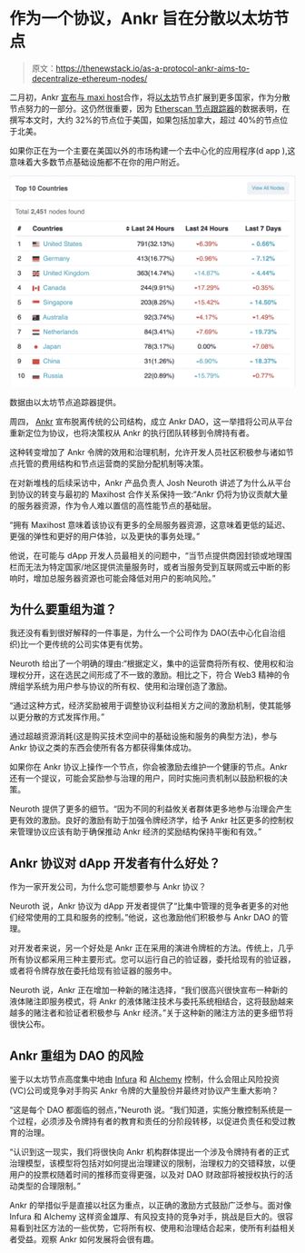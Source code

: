 # 作为一个协议，Ankr 旨在分散以太坊节点

> 原文：<https://thenewstack.io/as-a-protocol-ankr-aims-to-decentralize-ethereum-nodes/>

二月初，Ankr [宣布与 maxi host](https://thenewstack.io/ankr-expands-its-blockchain-node-infrastructure-globally/)合作，将[以太坊](https://thenewstack.io/as-blockchain-hype-fades-developers-give-ethereum-a-serious-look/)节点扩展到更多国家，作为分散节点努力的一部分。这仍然很重要，因为 [Etherscan 节点跟踪器](https://etherscan.io/nodetracker)的数据表明，在撰写本文时，大约 32%的节点位于美国，如果包括加拿大，超过 40%的节点位于北美。

如果你正在为一个主要在美国以外的市场构建一个去中心化的应用程序(d app ),这意味着大多数节点基础设施都不在你的用户附近。

![Table showing top 10 countries where Ethereum nodes have been located in the last 24 hours and the last 7 days. e last 24 ](img/d1cec6eea7fe51d37fadef8dbdf12bc3.png)

数据由以太坊节点追踪器提供。

周四， [Ankr](https://www.ankr.com/about/our-purpose/) 宣布脱离传统的公司结构，成立 Ankr DAO，这一举措将公司从平台重新定位为协议，也将决策权从 Ankr 的执行团队转移到令牌持有者。

这种转变增加了 Ankr 令牌的效用和治理机制，允许开发人员社区积极参与诸如节点托管的费用结构和节点运营商的奖励分配机制等决策。

在对新堆栈的后续采访中，Ankr 产品负责人 Josh Neuroth 讲述了为什么从平台到协议的转变与最初的 Maxihost 合作关系保持一致:“Ankr 仍将为协议贡献大量的服务器资源，作为令人难以置信的高性能节点的基础层。

“拥有 Maxihost 意味着该协议有更多的全局服务器资源，这意味着更低的延迟、更强的弹性和更好的用户体验，以及更快的事务处理。”

他说，在可能与 dApp 开发人员最相关的问题中，“当节点提供商因封锁或地理围栏而无法为特定国家/地区提供流量服务时，或者当服务受到互联网或云中断的影响时，增加总服务器资源也可能会降低对用户的影响风险。”

## 为什么要重组为道？

我还没有看到很好解释的一件事是，为什么一个公司作为 DAO(去中心化自治组织)比一个更传统的公司实体更有优势。

Neuroth 给出了一个明确的理由:“根据定义，集中的运营商将所有权、使用权和治理权分开，这在选民之间形成了不一致的激励。相比之下，符合 Web3 精神的令牌组学系统为用户参与协议的所有权、使用和治理创造了激励。

“通过这种方式，经济奖励被用于调整协议利益相关方之间的激励机制，使其能够以更分散的方式发挥作用。”

通过超越资源消耗(这是购买技术空间中的基础设施和服务的典型方法)，参与 Ankr 协议之类的东西会使所有各方都获得集体成功。

如果你在 Ankr 协议上操作一个节点，你会被激励去维护一个健康的节点。Ankr 还有一个提议，可能会奖励参与治理的用户，同时实施问责机制以鼓励积极的决策。

Neuroth 提供了更多的细节。“因为不同的利益攸关者群体更多地参与治理会产生更有效的激励。良好的激励有助于加强令牌经济学，给予 Ankr 社区更多的控制权来管理协议应该有助于确保推动 Ankr 经济的奖励结构保持平衡和有效。”

## Ankr 协议对 dApp 开发者有什么好处？

作为一家开发公司，为什么您可能想要参与 Ankr 协议？

Neuroth 说，Ankr 协议为 dApp 开发者提供了“比集中管理的竞争者更多的对他们经常使用的工具和服务的控制。”他说，这也激励他们积极参与 Ankr DAO 的管理。

对开发者来说，另一个好处是 Ankr 正在采用的演进令牌桩的方法。传统上，几乎所有协议都采用三种主要形式。您可以运行自己的验证器，委托给现有的验证器，或者将令牌存放在委托给现有验证器的服务中。

Neuroth 说，Ankr 正在增加一种新的赌注选择，“我们很高兴很快宣布一种新的液体赌注即服务模式，将 Ankr 的液体赌注技术与委托系统相结合，这将鼓励越来越多的赌注者和验证者积极参与 Ankr 经济。”关于这种新的赌注方法的更多细节将很快公布。

## Ankr 重组为 DAO 的风险

鉴于以太坊节点高度集中地由 [Infura](https://twitter.com/infura_io) 和 [Alchemy](https://twitter.com/AlchemyPlatform) 控制，什么会阻止风险投资(VC)公司或竞争对手购买 Ankr 令牌的大量股份并最终对协议产生重大影响？

“这是每个 DAO 都面临的弱点，”Neuroth 说。“我们知道，实施分散控制系统是一个过程，必须涉及令牌持有者的教育和责任的分阶段转移，以促进负责任和受过教育的治理。

“认识到这一现实，我们将很快向 Ankr 机构群体提出一个涉及令牌持有者的正式治理模型，该模型将包括对如何提出治理建议的限制，治理权力的交错释放，以便用户的投票权随着时间的推移而变得更强，以及对 DAO 财政部将被授权执行的活动类型的合理限制。”

Ankr 的举措似乎是直接以社区为重点，以正确的激励方式鼓励广泛参与。面对像 Infura 和 Alchemy 这样资金雄厚、有风投支持的竞争对手，挑战是巨大的。很容易看到社区方法的一些优势，它将所有权、使用和治理结合起来，使所有利益相关者受益。观察 Ankr 如何发展将会很有趣。

<svg xmlns:xlink="http://www.w3.org/1999/xlink" viewBox="0 0 68 31" version="1.1"><title>Group</title> <desc>Created with Sketch.</desc></svg>